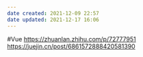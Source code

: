 ```yaml
---
date created: 2021-12-09 22:57
date updated: 2021-12-17 16:06
---
```


#Vue
<https://zhuanlan.zhihu.com/p/72777951>
<https://juejin.cn/post/6861572888420581390>
